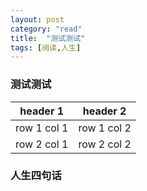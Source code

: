 ```yaml
---
layout: post
category: "read"
title:  "测试测试"
tags: [阅读,人生]
---
```

### 测试测试

header 1 | header 2
---|---
row 1 col 1 | row 1 col 2
row 2 col 1 | row 2 col 2

### 人生四句话

